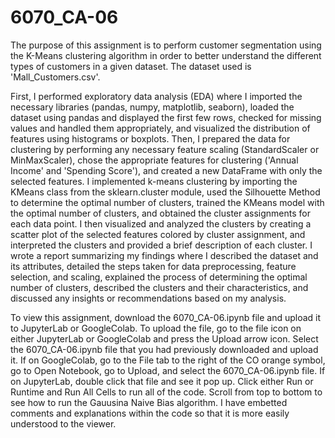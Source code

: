 # 6070_CA-06
The purpose of this assignment is to perform customer segmentation using the K-Means clustering algorithm in order to better understand the different types of customers in a given dataset. The dataset used is 'Mall_Customers.csv'.

First, I performed exploratory data analysis (EDA) where I imported the necessary libraries (pandas, numpy, matplotlib, seaborn), loaded the dataset using pandas and displayed the first few rows, checked for missing values and handled them appropriately, and visualized the distribution of features using histograms or boxplots. Then, I prepared the data for clustering by performing any necessary feature scaling (StandardScaler or MinMaxScaler), chose the appropriate features for clustering ('Annual Income' and 'Spending Score'), and created a new DataFrame with only the selected features. I implemented k-means clustering by importing the KMeans class from the sklearn.cluster module, used the Silhouette Method to determine the optimal number of clusters, trained the KMeans model with the optimal number of clusters, and obtained the cluster assignments for each data point. I then visualized and analyzed the clusters by creating a scatter plot of the selected features colored by cluster assignment, and interpreted the clusters and provided a brief description of each cluster. I wrote a report summarizing my findings where I described the dataset and its attributes, detailed the steps taken for data preprocessing, feature selection, and scaling, explained the process of determining the optimal number of clusters, described the clusters and their characteristics, and discussed any insights or recommendations based on my analysis.

To view this assignment, download the 6070_CA-06.ipynb file and upload it to JupyterLab or GoogleColab. To upload the file, go to the file icon on either JupyterLab or GoogleColab and press the Upload arrow icon. Select the 6070_CA-06.ipynb file that you had previously downloaded and upload it. If on GoogleColab, go to the File tab to the right of the CO orange symbol, go to Open Notebook, go to Upload, and select the 6070_CA-06.ipynb file. If on JupyterLab, double click that file and see it pop up. Click either Run or Runtime and Run All Cells to run all of the code. Scroll from top to bottom to see how to run the Gauusina Naive Bias algorithm. I have embetted comments and explanations within the code so that it is more easily understood to the viewer.

